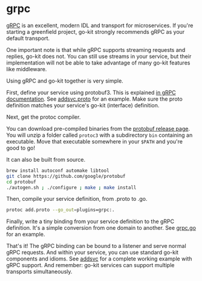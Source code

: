 # grpc

[gRPC](http://www.grpc.io/) is an excellent, modern IDL and transport for
microservices. If you're starting a greenfield project, go-kit strongly
recommends gRPC as your default transport.

One important note is that while gRPC supports streaming requests and replies,
go-kit does not. You can still use streams in your service, but their
implementation will not be able to take advantage of many go-kit features like middleware.

Using gRPC and go-kit together is very simple.

First, define your service using protobuf3. This is explained
[in gRPC documentation](http://www.grpc.io/docs/#defining-a-service).
See
[addsvc.proto](https://github.com/go-kit/examples/blob/master/addsvc/pb/addsvc.proto)
for an example. Make sure the proto definition matches your service's go-kit
(interface) definition.

Next, get the protoc compiler.

You can download pre-compiled binaries from the
[protobuf release page](https://github.com/google/protobuf/releases).
You will unzip a folder called `protoc3` with a subdirectory `bin` containing
an executable. Move that executable somewhere in your `$PATH` and you're good
to go!

It can also be built from source.

```sh
brew install autoconf automake libtool
git clone https://github.com/google/protobuf
cd protobuf
./autogen.sh ; ./configure ; make ; make install
```

Then, compile your service definition, from .proto to .go.

```sh
protoc add.proto --go_out=plugins=grpc:.
```

Finally, write a tiny binding from your service definition to the gRPC
definition. It's a simple conversion from one domain to another.
See
[grpc.go](https://github.com/go-kit/examples/blob/master/addsvc/pkg/addtransport/grpc.go)
for an example.

That's it!
The gRPC binding can be bound to a listener and serve normal gRPC requests.
And within your service, you can use standard go-kit components and idioms.
See [addsvc](https://github.com/go-kit/examples/tree/master/addsvc/) for
a complete working example with gRPC support. And remember: go-kit services
can support multiple transports simultaneously.
